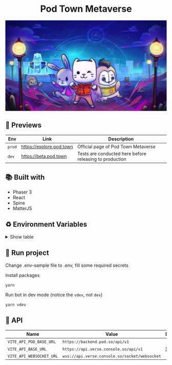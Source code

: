 <h1 align="center">Pod Town Metaverse</h1>
<img src="./public/assets/images/title-screen-bg.jpeg" />

## :roller_coaster: Previews
| Env | Link | Description |
| --- | --- | --- |
| `prod` | https://explore.pod.town | Official page of Pod Town Metaverse |
| `dev` | https://beta.pod.town | Tests are conducted here before releasing to production |

## :books: Built with
- Phaser 3
- React
- Spine
- MatterJS

## :recycle: Environment Variables

<details>
  <summary>Show table</summary>
  
  | Required | Name | Description |
  | --- | --- | --- |
  | ✅ | `VITE_CHARACTER_ASSET_PATH` | The storage url for characer assets |
  | ✅ | `VITE_TV_HEAD_IMAGE_PATH` | Used for supporting other collections in the form of TV-Head character |
  | ✅ | `VITE_API_POD_BASE_URL` | Pod API endpoint, for detail see [API](#api) |
  | ✅ | `VITE_API_BASE_URL` | Verse API endpoint, for detail see [API](#api) |
  | ✅ | `VITE_API_WEBSOCKET_URL` | Verse WS endpoint, for detail see [API](#api) |
</details>

## :runner: Run project

Change .env-sample file to .env, fill some required secrets

Install packages

```
yarn
```

Run bot in dev mode (notice the `vdev`, not `dev`)

```
yarn vdev
```

## :robot: API

| Name                      | Value                                      | Documentation                                                     | Note                                                                     |
| ------------------------- | ------------------------------------------ | ----------------------------------------------------------------- | ------------------------------------------------------------------------ |
| `VITE_API_POD_BASE_URL`         | `https://backend.pod.so/api/v1` | | |
| `VITE_API_BASE_URL`      | `https://api.verse.console.so/api/v1`             |     [Swagger](https://api.verse.console.so/swagger/index.html#/)                                                              |       |
| `VITE_API_WEBSOCKET_URL` | `wss://api.verse.console.so/socket/websocket`     |      | 
